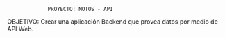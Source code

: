                  PROYECTO: MOTOS - API
OBJETIVO: Crear una aplicación Backend que provea datos por medio de API
Web.
